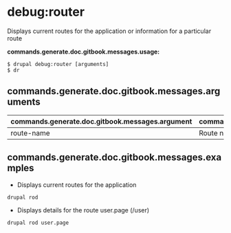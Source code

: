# debug:router
Displays current routes for the application or information for a particular route

**commands.generate.doc.gitbook.messages.usage:**
```
$ drupal debug:router [arguments]
$ dr
```

## commands.generate.doc.gitbook.messages.arguments
commands.generate.doc.gitbook.messages.argument | commands.generate.doc.gitbook.messages.details
---------|-------------
route-name | Route names

## commands.generate.doc.gitbook.messages.examples
* Displays current routes for the application
```
drupal rod
```
* Displays details for the route user.page (/user)
```
drupal rod user.page
```
